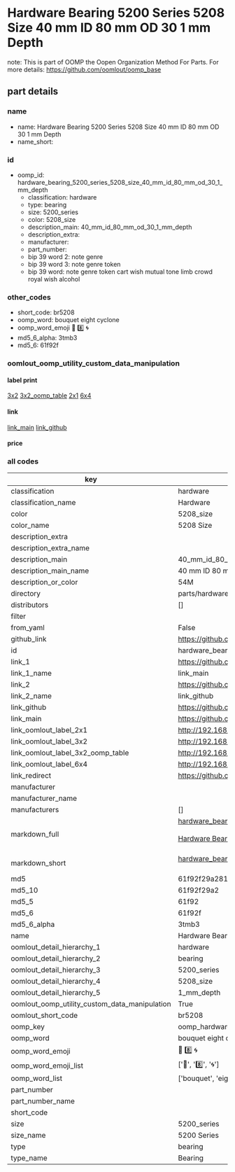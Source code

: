 # Hardware Bearing 5200 Series 5208 Size 40 mm ID 80 mm OD 30 1 mm Depth  

note: This is part of OOMP the Oopen Organization Method For Parts. For more details: https://github.com/oomlout/oomp_base

##  part details
  







### name
* name: Hardware Bearing 5200 Series 5208 Size 40 mm ID 80 mm OD 30 1 mm Depth
* name_short: 
### id
* oomp_id: hardware_bearing_5200_series_5208_size_40_mm_id_80_mm_od_30_1_mm_depth
  * classification: hardware
  * type: bearing
  * size: 5200_series
  * color: 5208_size
  * description_main: 40_mm_id_80_mm_od_30_1_mm_depth
  * description_extra: 
  * manufacturer: 
  * part_number: 
  * bip 39 word 2: note genre
  * bip 39 word 3: note genre token
  * bip 39 word: note genre token cart wish mutual tone limb crowd royal wish alcohol

### other_codes
* short_code: br5208
* oomp_word: bouquet eight cyclone
* oomp_word_emoji :bouquet: :eight: :cyclone:
* md5_6_alpha: 3tmb3
* md5_6: 61f92f






### oomlout_oomp_utility_custom_data_manipulation
#### label print
[3x2](http://192.168.1.245:1112/?label=oomp%203tmb3)
[3x2_oomp_table](http://192.168.1.108:1112/?label=oomp%203tmb3)
[2x1](http://192.168.1.242:1112/?label=oomp%203tmb3)
[6x4](http://192.168.1.55:1112/?label=oomp%203tmb3)    

#### link

[link_main](https://github.com/oomlout/oomlout_oomp_version_1_messy/tree/main/parts/hardware_bearing_5200_series_5208_size_40_mm_id_80_mm_od_30_1_mm_depth) [link_github](https://github.com/oomlout/oomlout_oomp_version_1_messy/tree/main/parts/hardware_bearing_5200_series_5208_size_40_mm_id_80_mm_od_30_1_mm_depth)                             

#### price







### all codes 
| key | value |  
| --- | --- |  
| classification | hardware |  
| classification_name | Hardware |  
| color | 5208_size |  
| color_name | 5208 Size |  
| description_extra |  |  
| description_extra_name |  |  
| description_main | 40_mm_id_80_mm_od_30_1_mm_depth |  
| description_main_name | 40 mm ID 80 mm OD 30 1 mm Depth |  
| description_or_color | 54M |  
| directory | parts/hardware_bearing_5200_series_5208_size_40_mm_id_80_mm_od_30_1_mm_depth |  
| distributors | [] |  
| filter |  |  
| from_yaml | False |  
| github_link | https://github.com/oomlout/oomlout_oomp_part_src/tree/main/parts/hardware_bearing_5200_series_5208_size_40_mm_id_80_mm_od_30_1_mm_depth |  
| id | hardware_bearing_5200_series_5208_size_40_mm_id_80_mm_od_30_1_mm_depth |  
| link_1 | https://github.com/oomlout/oomlout_oomp_version_1_messy/tree/main/parts/hardware_bearing_5200_series_5208_size_40_mm_id_80_mm_od_30_1_mm_depth |  
| link_1_name | link_main |  
| link_2 | https://github.com/oomlout/oomlout_oomp_version_1_messy/tree/main/parts/hardware_bearing_5200_series_5208_size_40_mm_id_80_mm_od_30_1_mm_depth |  
| link_2_name | link_github |  
| link_github | https://github.com/oomlout/oomlout_oomp_version_1_messy/tree/main/parts/hardware_bearing_5200_series_5208_size_40_mm_id_80_mm_od_30_1_mm_depth |  
| link_main | https://github.com/oomlout/oomlout_oomp_version_1_messy/tree/main/parts/hardware_bearing_5200_series_5208_size_40_mm_id_80_mm_od_30_1_mm_depth |  
| link_oomlout_label_2x1 | http://192.168.1.242:1112/?label=oomp%203tmb3 |  
| link_oomlout_label_3x2 | http://192.168.1.245:1112/?label=oomp%203tmb3 |  
| link_oomlout_label_3x2_oomp_table | http://192.168.1.108:1112/?label=oomp%203tmb3 |  
| link_oomlout_label_6x4 | http://192.168.1.55:1112/?label=oomp%203tmb3 |  
| link_redirect | https://github.com/oomlout/oomlout_oomp_version_1_messy/tree/main/parts/hardware_bearing_5200_series_5208_size_40_mm_id_80_mm_od_30_1_mm_depth |  
| manufacturer |  |  
| manufacturer_name |  |  
| manufacturers | [] |  
| markdown_full | [hardware_bearing_5200_series_5208_size_40_mm_id_80_mm_od_30_1_mm_depth](none)<br>[](none)<br>[Hardware Bearing 5200 Series 5208 Size 40 Mm Id 80 Mm Od 30 1 Mm Depth](none)<br><br> |  
| markdown_short | [hardware_bearing_5200_series_5208_size_40_mm_id_80_mm_od_30_1_mm_depth](none)<br><br> |  
| md5 | 61f92f29a281dc8a48fe4231c7d844b5 |  
| md5_10 | 61f92f29a2 |  
| md5_5 | 61f92 |  
| md5_6 | 61f92f |  
| md5_6_alpha | 3tmb3 |  
| name | Hardware Bearing 5200 Series 5208 Size 40 mm ID 80 mm OD 30 1 mm Depth |  
| oomlout_detail_hierarchy_1 | hardware |  
| oomlout_detail_hierarchy_2 | bearing |  
| oomlout_detail_hierarchy_3 | 5200_series |  
| oomlout_detail_hierarchy_4 | 5208_size |  
| oomlout_detail_hierarchy_5 | 1_mm_depth |  
| oomlout_oomp_utility_custom_data_manipulation | True |  
| oomlout_short_code | br5208 |  
| oomp_key | oomp_hardware_bearing_5200_series_5208_size_40_mm_id_80_mm_od_30_1_mm_depth |  
| oomp_word | bouquet eight cyclone |  
| oomp_word_emoji | :bouquet: :eight: :cyclone: |  
| oomp_word_emoji_list | [':bouquet:', ':eight:', ':cyclone:'] |  
| oomp_word_list | ['bouquet', 'eight', 'cyclone'] |  
| part_number |  |  
| part_number_name |  |  
| short_code |  |  
| size | 5200_series |  
| size_name | 5200 Series |  
| type | bearing |  
| type_name | Bearing |  
